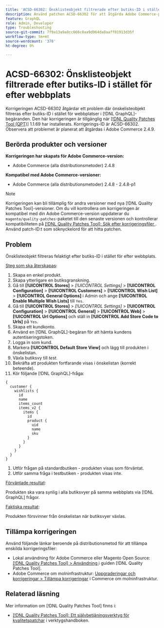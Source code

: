 ```yaml
---
title: 'ACSD-66302: Önsklisteobjekt filtrerade efter butiks-ID i stället för efter webbplats'
description: Använd patchen ACSD-66302 för att åtgärda Adobe Commerce-problemet där önskelisteobjekt filtreras efter butiks-ID i stället för webbplatser i  [!DNL GraphQL] begäranden.
feature: GraphQL
role: Admin, Developer
type: Troubleshooting
source-git-commit: 7f9a13a9a8cc666c8aa9d964da8aaff01913d35f
workflow-type: tm+mt
source-wordcount: '378'
ht-degree: 0%

---
```



# ACSD-66302: Önsklisteobjekt filtrerade efter butiks-ID i stället för efter webbplats

Korrigeringen ACSD-66302 åtgärdar ett problem där önskelisteobjekt filtreras efter butiks-ID i stället för webbplatser i [!DNL GraphQL]-begäranden. Den här korrigeringen är tillgänglig när [[!DNL Quality Patches Tool (QPT)]](/help/tools/quality-patches-tool/quality-patches-tool-to-self-serve-quality-patches.md) 1.1.69 har installerats. Korrigerings-ID är ACSD-66302. Observera att problemet är planerat att åtgärdas i Adobe Commerce 2.4.9.

## Berörda produkter och versioner

**Korrigeringen har skapats för Adobe Commerce-version:**

* Adobe Commerce (alla distributionsmetoder) 2.4.8

**Kompatibel med Adobe Commerce-versioner:**

* Adobe Commerce (alla distributionsmetoder) 2.4.8 - 2.4.8-p1

>[!NOTE]
>
>Korrigeringen kan bli tillämplig för andra versioner med nya [!DNL Quality Patches Tool]-versioner. Om du vill kontrollera om korrigeringen är kompatibel med din Adobe Commerce-version uppdaterar du `magento/quality-patches`-paketet till den senaste versionen och kontrollerar kompatibiliteten på [[!DNL Quality Patches Tool]: Sök efter korrigeringsfiler ](https://experienceleague.adobe.com/tools/commerce-quality-patches/index.html). Använd patch-ID:t som söknyckelord för att hitta patchen.

## Problem

Önsklisteobjekt filtreras felaktigt efter butiks-ID i stället för efter webbplats.

<u>Steg som ska återskapas</u>:

1. Skapa en enkel produkt.
1. Skapa ytterligare en butiksgranskning.
1. Gå till **[!UICONTROL Stores]** > *[!UICONTROL Settings]* > **[!UICONTROL Configuration]** > **[!UICONTROL Customers]** > **[!UICONTROL Wish List]** > **[!UICONTROL General Options]** i Admin och ange **[!UICONTROL Enable Multiple Wish Lists]** till `Yes`.
1. Gå till **[!UICONTROL Stores]** > *[!UICONTROL Settings]* > **[!UICONTROL Configuration]** > **[!UICONTROL General]** > **[!UICONTROL Web]** > **[!UICONTROL Url Options]** och ställ in **[!UICONTROL Add Store Code to Urls]** på `Yes`.
1. Skapa ett kundkonto.
1. Använd en [!DNL GraphQL]-begäran för att hämta kundens autentiseringstoken.
1. Logga in som kund.
1. Markera **[!UICONTROL Default Store View]** och lägg till produkten i önskelistan.
1. Växla butiksvy till *test*.
1. Bekräfta att produkten fortfarande visas i önskelistan (korrekt beteende).
1. Kör följande [!DNL GraphQL]-fråga:

```
{
  customer {
    wishlists {
      id
      name
      items_count
      items_v2 {
        items {
          id
          product {
            uid
            name
            sku
          }
        }
      }
    }
  }
}
```

1. Utför frågan på standardbutiken - produkten visas som förväntat.
1. Utför samma fråga i testbutiken - produkten visas inte.

<u>Förväntade resultat</u>:

Produkten ska vara synlig i alla butiksvyer på samma webbplats via [!DNL GraphQL] frågor.

<u>Faktiska resultat</u>:

Produkten försvinner från önskelistan när butiksvyer växlas.

## Tillämpa korrigeringen

Använd följande länkar beroende på distributionsmetod för att tillämpa enskilda korrigeringsfiler:

* Lokal användning för Adobe Commerce eller Magento Open Source: [[!DNL Quality Patches Tool] > Användning ](/help/tools/quality-patches-tool/usage.md) i guiden [!DNL Quality Patches Tool].
* Adobe Commerce om molninfrastruktur: [Uppgraderingar och korrigeringar > Tillämpa korrigeringar](https://experienceleague.adobe.com/docs/commerce-cloud-service/user-guide/develop/upgrade/apply-patches.html) i Commerce om molninfrastruktur.

## Relaterad läsning

Mer information om [!DNL Quality Patches Tool] finns i:

* [[!DNL Quality Patches Tool]: Ett självbetjäningsverktyg för kvalitetspatchar](/help/tools/quality-patches-tool/quality-patches-tool-to-self-serve-quality-patches.md) i verktygshandboken.
